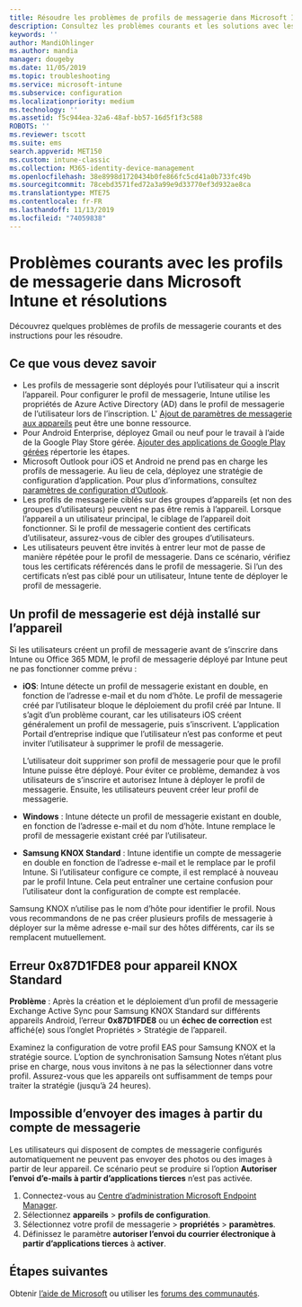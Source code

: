 ```yaml
---
title: Résoudre les problèmes de profils de messagerie dans Microsoft Intune - Azure | Microsoft Docs
description: Consultez les problèmes courants et les solutions avec les profils de messagerie dans Microsoft Intune, notamment les profils de messagerie en double et les erreurs sur les appareils Android Samsung KNOX Standard.
keywords: ''
author: MandiOhlinger
ms.author: mandia
manager: dougeby
ms.date: 11/05/2019
ms.topic: troubleshooting
ms.service: microsoft-intune
ms.subservice: configuration
ms.localizationpriority: medium
ms.technology: ''
ms.assetid: f5c944ea-32a6-48af-bb57-16d5f1f3c588
ROBOTS: ''
ms.reviewer: tscott
ms.suite: ems
search.appverid: MET150
ms.custom: intune-classic
ms.collection: M365-identity-device-management
ms.openlocfilehash: 38e8998d1720434b0fe866fc5cd41a0b733fc49b
ms.sourcegitcommit: 78cebd3571fed72a3a99e9d33770ef3d932ae8ca
ms.translationtype: MTE75
ms.contentlocale: fr-FR
ms.lasthandoff: 11/13/2019
ms.locfileid: "74059838"
---
```

# <a name="common-issues-and-resolutions-with-email-profiles-in-microsoft-intune"></a>Problèmes courants avec les profils de messagerie dans Microsoft Intune et résolutions

Découvrez quelques problèmes de profils de messagerie courants et des instructions pour les résoudre.

## <a name="what-you-need-to-know"></a>Ce que vous devez savoir

- Les profils de messagerie sont déployés pour l’utilisateur qui a inscrit l’appareil. Pour configurer le profil de messagerie, Intune utilise les propriétés de Azure Active Directory (AD) dans le profil de messagerie de l’utilisateur lors de l’inscription. L' [Ajout de paramètres de messagerie aux appareils](email-settings-configure.md) peut être une bonne ressource.
- Pour Android Enterprise, déployez Gmail ou neuf pour le travail à l’aide de la Google Play Store gérée. [Ajouter des applications de Google Play gérées](../apps/apps-add-android-for-work.md) répertorie les étapes.
- Microsoft Outlook pour iOS et Android ne prend pas en charge les profils de messagerie. Au lieu de cela, déployez une stratégie de configuration d’application. Pour plus d’informations, consultez [paramètres de configuration d’Outlook](../apps/app-configuration-policies-outlook.md).
- Les profils de messagerie ciblés sur des groupes d’appareils (et non des groupes d’utilisateurs) peuvent ne pas être remis à l’appareil. Lorsque l’appareil a un utilisateur principal, le ciblage de l’appareil doit fonctionner. Si le profil de messagerie contient des certificats d’utilisateur, assurez-vous de cibler des groupes d’utilisateurs.
- Les utilisateurs peuvent être invités à entrer leur mot de passe de manière répétée pour le profil de messagerie. Dans ce scénario, vérifiez tous les certificats référencés dans le profil de messagerie. Si l’un des certificats n’est pas ciblé pour un utilisateur, Intune tente de déployer le profil de messagerie.

## <a name="device-already-has-an-email-profile-installed"></a>Un profil de messagerie est déjà installé sur l’appareil

Si les utilisateurs créent un profil de messagerie avant de s’inscrire dans Intune ou Office 365 MDM, le profil de messagerie déployé par Intune peut ne pas fonctionner comme prévu :

- **iOS**: Intune détecte un profil de messagerie existant en double, en fonction de l’adresse e-mail et du nom d’hôte. Le profil de messagerie créé par l’utilisateur bloque le déploiement du profil créé par Intune. Il s’agit d’un problème courant, car les utilisateurs iOS créent généralement un profil de messagerie, puis s’inscrivent. L’application Portail d’entreprise indique que l’utilisateur n’est pas conforme et peut inviter l’utilisateur à supprimer le profil de messagerie.

  L’utilisateur doit supprimer son profil de messagerie pour que le profil Intune puisse être déployé. Pour éviter ce problème, demandez à vos utilisateurs de s’inscrire et autorisez Intune à déployer le profil de messagerie. Ensuite, les utilisateurs peuvent créer leur profil de messagerie.

- **Windows** : Intune détecte un profil de messagerie existant en double, en fonction de l’adresse e-mail et du nom d’hôte. Intune remplace le profil de messagerie existant créé par l’utilisateur.

- **Samsung KNOX Standard** : Intune identifie un compte de messagerie en double en fonction de l’adresse e-mail et le remplace par le profil Intune. Si l’utilisateur configure ce compte, il est remplacé à nouveau par le profil Intune. Cela peut entraîner une certaine confusion pour l’utilisateur dont la configuration de compte est remplacée.

Samsung KNOX n’utilise pas le nom d’hôte pour identifier le profil. Nous vous recommandons de ne pas créer plusieurs profils de messagerie à déployer sur la même adresse e-mail sur des hôtes différents, car ils se remplacent mutuellement.

## <a name="error-0x87d1fde8-for-knox-standard-device"></a>Erreur 0x87D1FDE8 pour appareil KNOX Standard

**Problème** : Après la création et le déploiement d’un profil de messagerie Exchange Active Sync pour Samsung KNOX Standard sur différents appareils Android, l’erreur **0x87D1FDE8** ou un **échec de correction** est affiché(e) sous l’onglet Propriétés > Stratégie de l’appareil.

Examinez la configuration de votre profil EAS pour Samsung KNOX et la stratégie source. L’option de synchronisation Samsung Notes n’étant plus prise en charge, nous vous invitons à ne pas la sélectionner dans votre profil. Assurez-vous que les appareils ont suffisamment de temps pour traiter la stratégie (jusqu’à 24 heures).

## <a name="unable-to-send-images-from--email-account"></a>Impossible d’envoyer des images à partir du compte de messagerie

Les utilisateurs qui disposent de comptes de messagerie configurés automatiquement ne peuvent pas envoyer des photos ou des images à partir de leur appareil. Ce scénario peut se produire si l’option **Autoriser l’envoi d’e-mails à partir d’applications tierces** n’est pas activée.

1. Connectez-vous au [Centre d’administration Microsoft Endpoint Manager](https://go.microsoft.com/fwlink/?linkid=2109431).
2. Sélectionnez **appareils** > **profils de configuration**.
3. Sélectionnez votre profil de messagerie > **propriétés**  > **paramètres**.
4. Définissez le paramètre **autoriser l’envoi du courrier électronique à partir d’applications tierces** à **activer**.

## <a name="next-steps"></a>Étapes suivantes

Obtenir [l’aide de Microsoft](../fundamentals/get-support.md) ou utiliser les [forums des communautés](https://social.technet.microsoft.com/Forums/en-US/home?category=microsoftintune).
